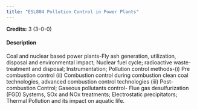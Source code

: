 ```yaml
---
title: "ESL804 Pollution Control in Power Plants"
---
```

**Credits:** 3 (3-0-0)

#### Description
Coal and nuclear based power plants-Fly ash generation, utilization, disposal and environmental impact; Nuclear fuel cycle; radioactive waste-treatment and disposal; Instrumentation; Pollution control methods-(i) Pre combustion control (ii) Combustion control during combustion clean coal technologies, advanced combustion control technologies (iii) Post-combustion Control; Gaseous pollutants control- Flue gas desulfurization (FGD) Systems, SOx and NOx treatments; Electrostatic precipitators; Thermal Pollution and its impact on aquatic life.